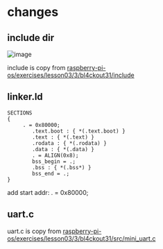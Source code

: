 # changes

## include dir
![image](https://github.com/tina0405/raspberry-pi3-mini-os/blob/master/Screenshot%20from%202020-04-09%2015-35-30.png)
 
include is copy from [raspberry-pi-os/exercises/lesson03/3/bl4ckout31/include](https://github.com/s-matyukevich/raspberry-pi-os/tree/master/exercises/lesson03/3/bl4ckout31)

## linker.ld

```
SECTIONS
{
     . = 0x80000;
        .text.boot : { *(.text.boot) }
        .text : { *(.text) }
        .rodata : { *(.rodata) }
        .data : { *(.data) }
        . = ALIGN(0x8);
        bss_begin = .;
        .bss : { *(.bss*) } 
        bss_end = .;
}

```

add start addr:  . = 0x80000;

##  uart.c

uart.c is copy from [raspberry-pi-os/exercises/lesson03/3/bl4ckout31/src/mini_uart.c](https://github.com/s-matyukevich/raspberry-pi-os/tree/master/exercises/lesson03/3/bl4ckout31/src)

